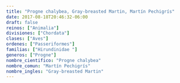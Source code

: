 ```yaml
---
title: "Progne chalybea, Gray-breasted Martin, Martín Pechigrís"
date: 2017-08-18T20:46:32-06:00
draft: false
reinos: ["Animalia"]
divisiones: ["Chordata"]
clases: ["Aves"]
ordenes: ["Passeriformes"]
familias: ["Hirundinidae "]
generos: ["Progne"]
nombre_cientifico: "Progne chalybea"
nombre_comun: "Martín Pechigrís"
nombre_ingles: "Gray-breasted Martin"
---
```

